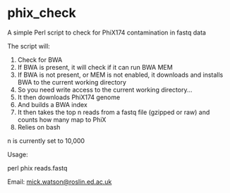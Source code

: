 # phix_check
A simple Perl script to check for PhiX174 contamination in fastq data

The script will:

1) Check for BWA
2) If BWA is present, it will check if it can run BWA MEM
3) If BWA is not present, or MEM is not enabled, it downloads and installs BWA to the current working directory
4) So you need write access to the current working directory...
5) It then downloads PhiX174 genome
6) And builds a BWA index
7) It then takes the top n reads from a fastq file (gzipped or raw) and counts how many map to PhiX
8) Relies on bash

n is currently set to 10,000

Usage:

perl phix reads.fastq

Email: mick.watson@roslin.ed.ac.uk

